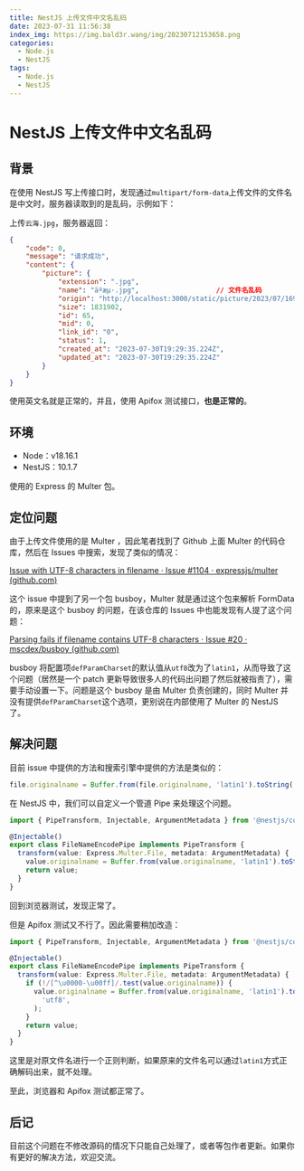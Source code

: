 ```yaml
---
title: NestJS 上传文件中文名乱码
date: 2023-07-31 11:56:38
index_img: https://img.bald3r.wang/img/20230712153658.png
categories:
  - Node.js
  - NestJS
tags:
  - Node.js
  - NestJS
---
```


# NestJS 上传文件中文名乱码

## 背景

在使用 NestJS 写上传接口时，发现通过`multipart/form-data`上传文件的文件名是中文时，服务器读取到的是乱码，示例如下：

上传`云海.jpg`，服务器返回：

```json
{
    "code": 0,
    "message": "请求成功",
    "content": {
        "picture": {
            "extension": ".jpg",
            "name": "äºæµ·.jpg",					// 文件名乱码
            "origin": "http://localhost:3000/static/picture/2023/07/1690774175213.jpg",
            "size": 1831902,
            "id": 65,
            "mid": 0,
            "link_id": "0",
            "status": 1,
            "created_at": "2023-07-30T19:29:35.224Z",
            "updated_at": "2023-07-30T19:29:35.224Z"
        }
    }
}
```

使用英文名就是正常的，并且，使用 Apifox 测试接口，**也是正常的**。



## 环境

- Node：v18.16.1
- NestJS：10.1.7

使用的 Express 的 Multer 包。



## 定位问题

由于上传文件使用的是 Multer ，因此笔者找到了 Github 上面 Multer 的代码仓库，然后在 Issues 中搜索，发现了类似的情况：

[Issue with UTF-8 characters in filename · Issue #1104 · expressjs/multer (github.com)](https://github.com/expressjs/multer/issues/1104)

这个 issue 中提到了另一个包 busboy，Multer 就是通过这个包来解析 FormData 的，原来是这个 busboy 的问题，在该仓库的 Issues 中也能发现有人提了这个问题：

[Parsing fails if filename contains UTF-8 characters · Issue #20 · mscdex/busboy (github.com)](https://github.com/mscdex/busboy/issues/20)

busboy 将配置项`defParamCharset`的默认值从`utf8`改为了`latin1`，从而导致了这个问题（居然是一个 patch 更新导致很多人的代码出问题了然后就被指责了），需要手动设置一下。问题是这个 busboy 是由 Multer 负责创建的，同时 Multer 并没有提供`defParamCharset`这个选项，更别说在内部使用了 Multer 的 NestJS 了。



## 解决问题

目前 issue 中提供的方法和搜索引擎中提供的方法是类似的：

```js
file.originalname = Buffer.from(file.originalname, 'latin1').toString('utf8');
```

在 NestJS 中，我们可以自定义一个管道 Pipe 来处理这个问题。

```ts
import { PipeTransform, Injectable, ArgumentMetadata } from '@nestjs/common';

@Injectable()
export class FileNameEncodePipe implements PipeTransform {
  transform(value: Express.Multer.File, metadata: ArgumentMetadata) {
    value.originalname = Buffer.from(value.originalname, 'latin1').toString('utf8');
    return value;
  }
}

```

回到浏览器测试，发现正常了。

但是 Apifox 测试又不行了。因此需要稍加改造：

```ts
import { PipeTransform, Injectable, ArgumentMetadata } from '@nestjs/common';

@Injectable()
export class FileNameEncodePipe implements PipeTransform {
  transform(value: Express.Multer.File, metadata: ArgumentMetadata) {
    if (!/[^\u0000-\u00ff]/.test(value.originalname)) {
      value.originalname = Buffer.from(value.originalname, 'latin1').toString(
        'utf8',
      );
    }
    return value;
  }
}
```

这里是对原文件名进行一个正则判断，如果原来的文件名可以通过`latin1`方式正确解码出来，就不处理。

至此，浏览器和 Apifox 测试都正常了。



## 后记

目前这个问题在不修改源码的情况下只能自己处理了，或者等包作者更新。如果你有更好的解决方法，欢迎交流。